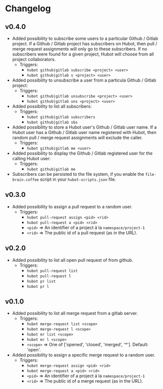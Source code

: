 # Changelog

## v0.4.0
- Added possibility to subscribe some users to a particular Github / Gitlab project. If a Github / Gitlab project has subscribers on Hubot, then pull / merge request assignments will only go to these subscribers. If no subscribers were found for a given project, Hubot will choose from all project collaborators.
  - Triggers:
    - `hubot github|gitlab subscribe <project> <user>`
    - `hubot github|gitlab s <project> <user>`
- Added possibility to unsubscribe a user from a particula Github / Gitlab project:
  - Triggers:
    - `hubot github|gitlab unsubscribe <project> <user>`
    - `hubot github|gitlab uns <project> <user>`
- Added possibility to list all subscribers:
  - Triggers:
    - `hubot github|gitlab subscribers`
    - `hubot github|gitlab sbs`
- Added possibility to store a Hubot user's Github / Gitlab user name. If a Hubot user has a Github / Gitlab user name registered with Hubot, then random pull / merge request assignments will exclude the caller.
  - Triggers:
    - `hubot github|gitlab me <user>`
- Added possibility to display the Github / Gitlab registered user for the calling Hubot user:
  - Triggers:
    - `hubot github|gitlab me`
- Subscribers can be persisted to the file system, if you enable the `file-brain.coffee` script in your `hubot-scripts.json` file.

## v0.3.0
- Added possibility to assign a pull request to a random user.
  - Triggers:
    - `hubot pull-request assign <pid> <rid>`
    - `hubot pull-request a <pid> <rid>`
    - `<pid>` => An identifier of a project á la `namespace/project-1`
    - `<rid>` => The public id of a pull request (as in the URL).

## v0.2.0

- Added possibility to list all open pull request of from github.
  - Triggers:
    - `hubot pull-request list`
    - `hubot pull-request l`
    - `hubot pr list`
    - `hubot pr l`

## v0.1.0

- Added possibility to list all merge request from a gitlab server.
  - Triggers:
    - `hubot merge-request list <scope>`
    - `hubot merge-request l <scope>`
    - `hubot mr list <scope>`
    - `hubot mr l <scope>`
    - `<scope>` => One of ['opened', 'closed', 'merged', '*']. Default: 'open'.
- Added possibility to assign a specific merge request to a random user.
  - Triggers:
    - `hubot merge-request assign <pid> <rid>`
    - `hubot merge-request a <pid> <rid>`
    - `<pid>` => An identifier of a project á la `namespace/project-1`
    - `<rid>` => The public id of a merge request (as in the URL).
